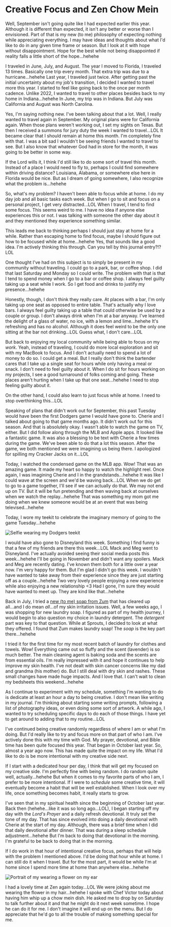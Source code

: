 # Creative Focus and Zen Chow Mein

Well, September isn't going quite like I had expected earlier this year. Although it is different than expected, it isn't any better or worse than I envisioned. Part of that is my new (to me) philosophy of expecting nothing while appreciating everything. I may have ideas and thoughts about what I'd like to do in any given time frame or season. But I look at it with hope without disappointment. Hope for the best while not being disappointed if reality falls a little short of the hope...hehehe

I traveled in June, July, and August. The year I moved to Florida, I traveled 13 times. Basically one trip every month. That extra trip was due to a hurricane...hehehe Last year, I traveled just twice. After getting past the initial uncertainty about my job's transition, I decided I wanted to travel more this year. I started to feel like going back to the once per month cadence. Unlike 2022, I wanted to travel to other places besides back to my home in Indiana...hehehe In June, my trip was in Indiana. But July was California and August was North Carolina.

Yes, I'm saying nothing new. I've been talking about that a lot. Well, I really wanted to travel again in September. My original plans were for California again. When those plans weren't working out, I set my sights on Texas. But then I received a summons for jury duty the week I wanted to travel...LOL It became clear that I should remain at home this month. I'm completely fine with that. I was a bit sad I wouldn't be seeing friends I wanted to travel to see. But I also know that whatever God had in store for the month, it was going to be better in some way.

If the Lord wills it, I think I'd still like to do some sort of travel this month. Instead of a place I would need to fly to, perhaps I could find somewhere within driving distance? Louisiana, Alabama, or somewhere else here in Florida would be nice. But as I dream of going somewhere, I also recognize what the problem is...hehehe

So, what's my problem? I haven't been able to focus while at home. I do my day job and all basic tasks each week. But when I go to sit and focus on a personal project, I get very distracted...LOL When I travel, I tend to find some focus. This seems weird to me. I have no idea if anyone else experiences this or not. I was talking with someone the other day about it and they mentioned they experience something similar.

This leads me back to thinking perhaps I should just stay at home for a while. Rather than escaping home to find focus, maybe I should figure out how to be focused while at home...hehehe Yes, that sounds like a good idea. I'm actively thinking this through. Can you tell by this journal entry?!? LOL

One thought I've had on this subject is to simply be present in my community without traveling. I could go to a park, bar, or coffee shop. I did that last Saturday and Monday so I could write. The problem with that is that I tend to spend money when I go to a bar or coffee shop. I always feel guilty taking up a seat while I work. So I get food and drinks to justify my presence...hehehe

Honestly, though, I don't think they really care. At places with a bar, I'm only taking up one seat as opposed to entire table. That's actually why I love bars. I always feel guilty taking up a table that could otherwise be used by a couple or group. I don't always drink when I'm at a bar anyway. I've learned the delight of a glass of water, no ice, with a lemon and lime...hehehe It's refreshing and has no alcohol. Although it does feel weird to be the only one sitting at the bar not drinking...LOL Guess what, I don't care...LOL

But back to enjoying my local community while being able to focus on my *work*. Yeah, instead of traveling, I could do more local exploration and sit with my MacBook to focus. And I don't actually need to spend a lot of money to do so. I could get a meal. But I really don't think the bartender cares that I take up a single seat for hours while only having a meal or snack. I don't need to feel guilty about it. When I do sit for hours working on my projects, I see a good turnaround of folks coming and going. These places aren't hurting when I take up that one seat...hehehe I need to stop feeling guilty about it.

On the other hand, I could also learn to just focus while at home. I need to stop overthinking this...LOL

Speaking of plans that didn't work out for September, this past Tuesday would have been the first Dodgers game I would have gone to. Cherie and I talked about going to that game months ago. It didn't work out for this season. And that is absolutely okay. I wasn't able to watch the game on TV, either. But I did follow along through the MLB and Apple apps. It looked like a fantastic game. It was also a blessing to be text with Cherie a few times during the game. We've been able to do that a lot this season. After the game, we both mentioned we were imagining us being there. I apologized for spilling my Cracker Jacks on it...LOL

Today, I watched the condensed game on the MLB app. Wow! That was an amazing game. It made my heart so happy to watch the highlight reel. Once again, I was imagining Cherie and I in the grandstands...hehehe It was like I could wave at the screen and we'd be waving back...LOL When we do get to go to a game together, I'll see if we can actually do that. We may not end up on TV. But it will be fun pretending and then waving back at ourselves when we watch the replay...hehehe That was something my mom got me doing when we knew someone would be at an event that was being televised...hehehe

Today, I wore my teekit to celebrate the imaginary memory of going to the game Tuesday...hehehe

![Selfie wearing my Dodgers teekit](./media/IMG_1250.jpeg)

I would have also gone to Disneyland this week. Something I find funny is that a few of my friends are there this week...LOL Mack and Meg went to Disneyland. I've actually avoided seeing their social media posts this week...hehehe I'll be going in November and didn't want any spoilers. Mack and Meg are recently dating. I've known them both for a little over a year now. I'm very happy for them. But I'm glad I didn't go this week. I wouldn't have wanted to take away from their experience since they are just starting off as a couple...hehehe Two very lovely people enjoying a new experience while also enjoying a new relationship <3 Had I gone, I'm sure they would have wanted to meet up. They are kind like that...hehehe

Back in July, I tried a [new (to me) soap from Zum](../07/29_new-soap-connected-journeys-and-wrong-choices) that has cleared up all...and I do mean *all*...of my skin irritation issues. Well, a few weeks ago, I was shopping for new laundry soap. I figured as part of my health journey, I would begin to also question my choice in laundry detergent. The *detergent* part was key to that question. While at Sprouts, I decided to look at what they offered. I found that Zum makes laundry soap! The *soap* is the key part there...hehehe

I tried it for the first time for my most recent batch of laundry for clothes and towels. Wow! Everything came out so fluffy and the scent (lavender) is so much better. The main cleaning agent is baking soda and the scents are from essential oils. I'm really impressed with it and hope it continues to help improve my skin health. I've not dealt with skin cancer concerns like my dad and grandma (his mother) do. But I still deal with dry skin and rashes. These small changes have made huge impacts. And I love that. I can't wait to clean my bedsheets this weekend...hehehe

As I continue to experiment with my schedule, something I'm wanting to do is dedicate at least an hour a day to being creative. I don't mean like writing in my journal. I'm thinking about starting some writing prompts, following a list of photography ideas, or even doing some sort of artwork. A while ago, I wanted to try scheduling specific days to do each of those things. I have yet to get around to adding that to my routine...LOL

I've continued being creative randomly regardless of where I am or what I'm doing. But I'd really like to try and focus more on that part of who I am. I've actively done this with my time with God. My prayer, devotional, and Bible time has been quite focused this year. That began in October last year. So, almost a year ago now. This has made quite the impact on my life. What I'd like to do is be more intentional with my creative side next.

If I start with a dedicated hour per day, I think that will get my focused on my creative side. I'm perfectly fine with being random. I do random quite well, actually...hehehe But when it comes to my favorite parts of who I am, I prefer to be more intentional. If I were to *schedule* some creative time, it will eventually become a habit that will be well established. When I look over my life, once something becomes habit, it really starts to grow.

I've seen that in my spiritual health since the beginning of October last year. Back then (hehehe...like it was so long ago...LOL), I began starting off my day with the *Lord's Prayer* and a daily refresh devotional. It truly set the tone of my day. That has since evolved into doing a daily devotional with Cherie at the start of my day. Although, there was a brief time when I did that daily devotional after dinner. That was during a sleep schedule adjustment...hehehe But I'm back to doing that devotional in the morning. I'm grateful to be back to doing that in the morning.

If I do work in that hour of intentional creative focus, perhaps that will help with the problem I mentioned above. I'd be doing that hour while at home. I can still do it when I travel. But for the most part, it would be while I'm at home since I spend more time at home than anywhere else...hehehe

![Portrait of my wearing a flower on my ear](./media/IMG_1257.jpeg)

I had a lovely time at Zen again today...LOL We were joking about me wearing the flower in my hair...hehehe I spoke with Chef Victor today about having him whip up a chow mein dish. He asked me to drop by on Saturday to talk further about it and that he might do it next week sometime. I hope he can do it for me. I don't imagine it will end up on the menu. But I do appreciate that he'd go to all the trouble of making something special for me.